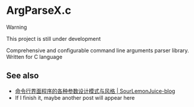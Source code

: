 # ArgParseX.c

> [!WARNING]
> This project is still under development

Comprehensive and configurable command line arguments parser library.\
Written for C language

## See also

- [命令行界面程序的各种参数设计模式与风格 | SourLemonJuice-blog](https://sourlemonjuice.github.io/SourLemonJuice-blog/posts2/2024/09/command-line-style)
- If I finish it, maybe another post will appear here
